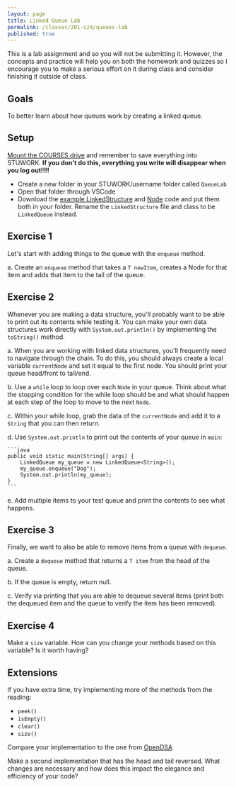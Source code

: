 ```yaml
---
layout: page
title: Linked Queue Lab
permalink: /classes/201-s24/queues-lab
published: true
---
```


This is a lab assignment and so you will not be submitting it. However, the concepts and practice will help you on both the homework and quizzes so I encourage you to make a serious effort on it during class and consider finishing it outside of class.

## Goals
To better learn about how queues work by creating a linked queue.


## Setup
[Mount the COURSES drive](getting-started) and remember to save everything into STUWORK. **If you don't do this, everything you write will disappear when you log out!!!!**
* Create a new folder in your STUWORK/username folder called `QueueLab`
* Open that folder through VSCode
* Download the [example LinkedStructure](LinkedStructure.java) and [Node](Node.java) code and put them both in your folder. Rename the `LinkedStructure` file and class to be `LinkedQueue` instead.

## Exercise 1
Let's start with adding things to the queue with the `enqueue` method.

a. Create an `enqueue` method that takes a `T newItem`, creates a Node for that item and adds that item to the tail of the queue. 

## Exercise 2
Whenever you are making a data structure, you'll probably want to be able to print out its contents while testing it.
You can make your own data structures work directly with `System.out.println()` by implementing the `toString()` method.

a. When you are working with linked data structures, you'll frequently need to navigate through the chain. To do this, you should always create a local variable `currentNode` and set it equal to the first node. You should print your queue head/front to tail/end.

b. Use a `while` loop to loop over each `Node` in your queue. Think about what the stopping condition for the while loop should be and what should happen at each step of the loop to move to the next `Node`.

c. Within your while loop, grab the data of the `currentNode` and add it to a `String` that you can then return.

d. Use `System.out.println` to print out the contents of your queue in `main`:

    ```java
    public void static main(String[] args) {
        LinkedQueue my_queue = new LinkedQueue<String>();
        my_queue.enqueue("Dog");
        System.out.println(my_queue);
    }
    ```

e. Add multiple items to your test queue and print the contents to see what happens.


## Exercise 3
Finally, we want to also be able to remove items from a queue with `dequeue`.

a. Create a `dequeue` method that returns a `T item` from the head of the queue.

b. If the queue is empty, return null.

c. Verify via printing that you are able to dequeue several items (print both the dequeued item and the queue to verify the item has been removed).

## Exercise 4
Make a `size` variable. How can you change your methods based on this variable? Is it worth having?


## Extensions
If you have extra time, try implementing more of the methods from the reading:
* `peek()`
* `isEmpty()`
* `clear()`
* `size()`

Compare your implementation to the one from [OpenDSA](https://opendsa-server.cs.vt.edu/OpenDSA/Books/CS2/html/QueueLinked.html)

Make a second implementation that has the head and tail reversed. What changes are necessary and how does this impact the elegance and efficiency of your code?